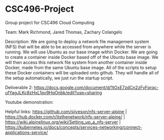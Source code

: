 # CSC496-Project
Group project for CSC496 Cloud Computing

Team:
Mark Richmond, Jared Thomas, Zachary Colangelo

Description:
We are going to deploy a network file management system (NFS) that will be able to be accessed from anywhere while the server is running. We will use Ubuntu as our base image within Docker. We are going to create a container inside Docker based off of the Ubuntu base image. We will then access this network file system from another container inside Docker, made from the same Ubuntu base image. All of the scripts to setup these Docker containers will be uploaded onto github. They will handle all of the setup automatically, we just run the startup script.

Deliverable 2: https://docs.google.com/document/d/1tOxE7zdCn2zFyFqrqc-ufYagJLKc8zHxL1pv9HqOnbk/edit?usp=sharing

Youtube demonstration: 

Helpful links:
https://github.com/sjiveson/nfs-server-alpine | https://hub.docker.com/r/itsthenetwork/nfs-server-alpine/ | https://wiki.alpinelinux.org/wiki/Setting_up_a_nfs-server | https://kubernetes.io/docs/concepts/services-networking/connect-applications-service/
